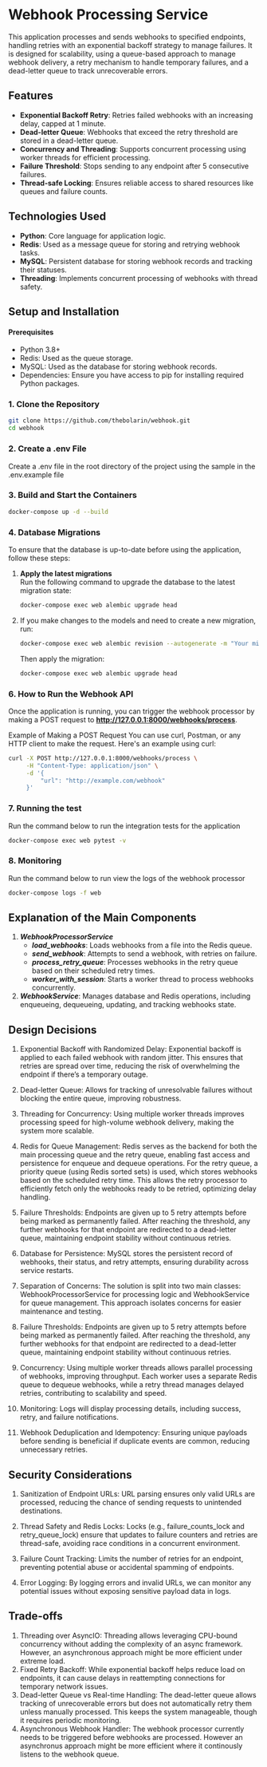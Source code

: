 # Webhook Processing Service
This application processes and sends webhooks to specified endpoints, handling retries with an exponential backoff strategy to manage failures. It is designed for scalability, using a queue-based approach to manage webhook delivery, a retry mechanism to handle temporary failures, and a dead-letter queue to track unrecoverable errors.

## Features

- **Exponential Backoff Retry**: Retries failed webhooks with an increasing delay, capped at 1 minute.
- **Dead-letter Queue**: Webhooks that exceed the retry threshold are stored in a dead-letter queue.
- **Concurrency and Threading**: Supports concurrent processing using worker threads for efficient processing.
- **Failure Threshold**: Stops sending to any endpoint after 5 consecutive failures.
- **Thread-safe Locking**: Ensures reliable access to shared resources like queues and failure counts.

## Technologies Used

- **Python**: Core language for application logic.
- **Redis**: Used as a message queue for storing and retrying webhook tasks.
- **MySQL**: Persistent database for storing webhook records and tracking their statuses.
- **Threading**: Implements concurrent processing of webhooks with thread safety.

## Setup and Installation
#### Prerequisites
- Python 3.8+
- Redis: Used as the queue storage.
- MySQL: Used as the database for storing webhook records.
- Dependencies: Ensure you have access to pip for installing required Python packages.

### 1. Clone the Repository
```sh
git clone https://github.com/thebolarin/webhook.git
cd webhook
```

### 2. Create a .env File
Create a .env file in the root directory of the project using the sample in the .env.example file

### 3. Build and Start the Containers
```bash
docker-compose up -d --build
```

### 4. Database Migrations
To ensure that the database is up-to-date before using the application, follow these steps:

1. **Apply the latest migrations**  
   Run the following command to upgrade the database to the latest migration state:
   ```bash
   docker-compose exec web alembic upgrade head
   ```

2. If you make changes to the models and need to create a new migration, run:
   ```bash
   docker-compose exec web alembic revision --autogenerate -m "Your migration message"
   ```
    Then apply the migration:
    ```bash
   docker-compose exec web alembic upgrade head
   ```

### 6. How to Run the Webhook API
Once the application is running, you can trigger the webhook processor by making a POST request to **http://127.0.0.1:8000/webhooks/process**.

Example of Making a POST Request
You can use curl, Postman, or any HTTP client to make the request. Here's an example using curl:

```sh
curl -X POST http://127.0.0.1:8000/webhooks/process \
     -H "Content-Type: application/json" \
     -d '{
         "url": "http://example.com/webhook"
     }'
```
     
### 7. Running the test
Run the command below to run the integration tests for the application
```bash
docker-compose exec web pytest -v
```

### 8. Monitoring
Run the command below to run view the logs of the webhook processor
```bash
docker-compose logs -f web
```



## Explanation of the Main Components

1. ***WebhookProcessorService***
    - ***load_webhooks***: Loads webhooks from a file into the Redis queue.
    - ***send_webhook***: Attempts to send a webhook, with retries on failure.
    - ***process_retry_queue***: Processes webhooks in the retry queue based on their scheduled retry times.
    - ***worker_with_session***: Starts a worker thread to process webhooks concurrently.
2. ***WebhookService***:
Manages database and Redis operations, including enqueueing, dequeueing, updating, and tracking webhooks state.

## Design Decisions
1. Exponential Backoff with Randomized Delay: Exponential backoff is applied to each failed webhook with random jitter. This ensures that retries are spread over time, reducing the risk of overwhelming the endpoint if there’s a temporary outage.

2. Dead-letter Queue: Allows for tracking of unresolvable failures without blocking the entire queue, improving robustness.
3. Threading for Concurrency: Using multiple worker threads improves processing speed for high-volume webhook delivery, making the system more scalable.
4. Redis for Queue Management: Redis serves as the backend for both the main processing queue and the retry queue, enabling fast access and persistence for enqueue and dequeue operations. For the retry queue, a priority queue (using Redis sorted sets) is used, which stores webhooks based on the scheduled retry time. This allows the retry processor to efficiently fetch only the webhooks ready to be retried, optimizing delay handling.
8. Failure Thresholds: Endpoints are given up to 5 retry attempts before being marked as permanently failed. After reaching the threshold, any further webhooks for that endpoint are redirected to a dead-letter queue, maintaining endpoint stability without continuous retries.
5. Database for Persistence: MySQL stores the persistent record of webhooks, their status, and retry attempts, ensuring durability across service restarts.
6. Separation of Concerns: The solution is split into two main classes: WebhookProcessorService for processing logic and WebhookService for queue management. This approach isolates concerns for easier maintenance and testing.
7. Failure Thresholds: Endpoints are given up to 5 retry attempts before being marked as permanently failed. After reaching the threshold, any further webhooks for that endpoint are redirected to a dead-letter queue, maintaining endpoint stability without continuous retries.
8. Concurrency: Using multiple worker threads allows parallel processing of webhooks, improving throughput. Each worker uses a separate Redis queue to dequeue webhooks, while a retry thread manages delayed retries, contributing to scalability and speed.
9. Monitoring: Logs will display processing details, including success, retry, and failure notifications.
10. Webhook Deduplication and Idempotency: Ensuring unique payloads before sending is beneficial if duplicate events are common, reducing unnecessary retries.

## Security Considerations
1. Sanitization of Endpoint URLs: URL parsing ensures only valid URLs are processed, reducing the chance of sending requests to unintended destinations.
2. Thread Safety and Redis Locks: Locks (e.g., failure_counts_lock and retry_queue_lock) ensure that updates to failure counters and retries are thread-safe, avoiding race conditions in a concurrent environment.

3. Failure Count Tracking: Limits the number of retries for an endpoint, preventing potential abuse or accidental spamming of endpoints.
4. Error Logging: By logging errors and invalid URLs, we can monitor any potential issues without exposing sensitive payload data in logs.

## Trade-offs
1. Threading over AsyncIO: Threading allows leveraging CPU-bound concurrency without adding the complexity of an async framework. However, an asynchronous approach might be more efficient under extreme load.
2. Fixed Retry Backoff: While exponential backoff helps reduce load on endpoints, it can cause delays in reattempting connections for temporary network issues.
3. Dead-letter Queue vs Real-time Handling: The dead-letter queue allows tracking of unrecoverable errors but does not automatically retry them unless manually processed. This keeps the system manageable, though it requires periodic monitoring.
4. Asynchronous Webhook Handler: The webhook processor currently needs to be triggered before webhooks are processed. However an asynchronus approach might be more efficient where it continously listens to the webhook queue.
